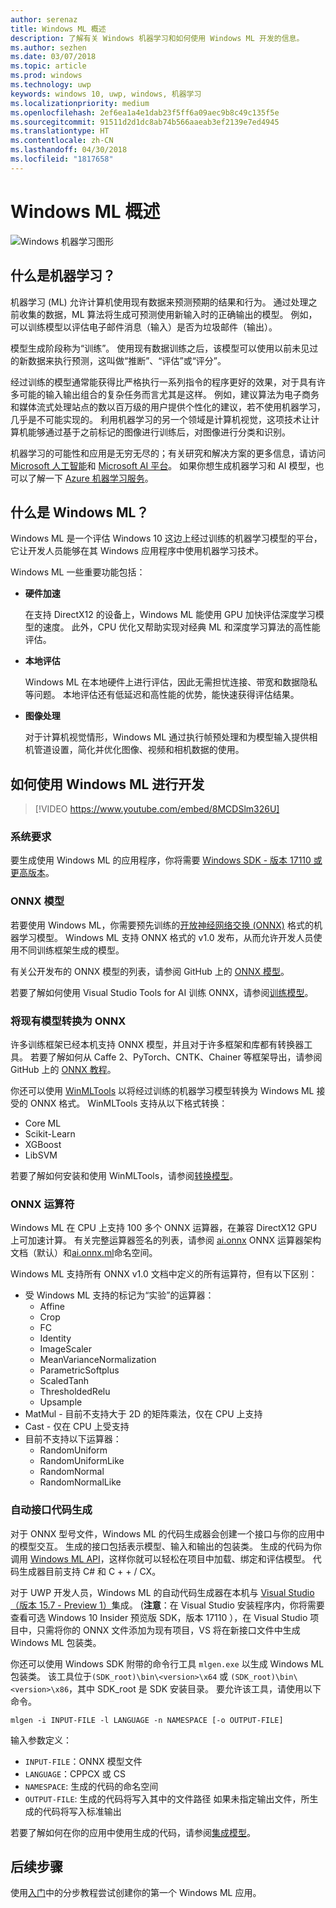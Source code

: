 ```yaml
---
author: serenaz
title: Windows ML 概述
description: 了解有关 Windows 机器学习和如何使用 Windows ML 开发的信息。
ms.author: sezhen
ms.date: 03/07/2018
ms.topic: article
ms.prod: windows
ms.technology: uwp
keywords: windows 10, uwp, windows, 机器学习
ms.localizationpriority: medium
ms.openlocfilehash: 2ef6ea1a4e1dab23f5ff6a09aec9b8c49c135f5e
ms.sourcegitcommit: 91511d2d1dc8ab74b566aaeab3ef2139e7ed4945
ms.translationtype: HT
ms.contentlocale: zh-CN
ms.lasthandoff: 04/30/2018
ms.locfileid: "1817658"
---
```

# <a name="windows-ml-overview"></a>Windows ML 概述

![Windows 机器学习图形](images/brain.png)

## <a name="what-is-machine-learning"></a>什么是机器学习？

机器学习 (ML) 允许计算机使用现有数据来预测预期的结果和行为。 通过处理之前收集的数据，ML 算法将生成可预测使用新输入时的正确输出的模型。 例如，可以训练模型以评估电子邮件消息（输入）是否为垃圾邮件（输出）。

模型生成阶段称为“训练”。 使用现有数据训练之后，该模型可以使用以前未见过的新数据来执行预测，这叫做“推断”、“评估”或“评分”。

经过训练的模型通常能获得比严格执行一系列指令的程序更好的效果，对于具有许多可能的输入输出组合的复杂任务而言尤其是这样。 例如，建议算法为电子商务和媒体流式处理站点的数以百万级的用户提供个性化的建议，若不使用机器学习，几乎是不可能实现的。 利用机器学习的另一个领域是计算机视觉，这项技术让计算机能够通过基于之前标记的图像进行训练后，对图像进行分类和识别。

机器学习的可能性和应用是无穷无尽的；有关研究和解决方案的更多信息，请访问 [Microsoft 人工智能](https://www.microsoft.com/ai)和 [Microsoft AI 平台](https://azure.microsoft.com/en-us/overview/ai-platform/)。 如果你想生成机器学习和 AI 模型，也可以了解一下 [Azure 机器学习服务](https://docs.microsoft.com/azure/machine-learning/preview/overview-what-is-azure-ml)。

## <a name="what-is-windows-ml"></a>什么是 Windows ML？

Windows ML 是一个评估 Windows 10 这边上经过训练的机器学习模型的平台，它让开发人员能够在其 Windows 应用程序中使用机器学习技术。

Windows ML 一些重要功能包括：

- **硬件加速**
    
    在支持 DirectX12 的设备上，Windows ML 能使用 GPU 加快评估深度学习模型的速度。 此外，CPU 优化又帮助实现对经典 ML 和深度学习算法的高性能评估。

- **本地评估**

    Windows ML 在本地硬件上进行评估，因此无需担忧连接、带宽和数据隐私等问题。 本地评估还有低延迟和高性能的优势，能快速获得评估结果。

- **图像处理**

    对于计算机视觉情形，Windows ML 通过执行帧预处理和为模型输入提供相机管道设置，简化并优化图像、视频和相机数据的使用。

## <a name="how-to-develop-with-windows-ml"></a>如何使用 Windows ML 进行开发

> [!VIDEO https://www.youtube.com/embed/8MCDSlm326U]

### <a name="system-requirements"></a>系统要求

要生成使用 Windows ML 的应用程序，你将需要 [Windows SDK - 版本 17110 或更高版本](https://www.microsoft.com/en-us/software-download/windowsinsiderpreviewSDK)。

### <a name="onnx-models"></a>ONNX 模型

若要使用 Windows ML，你需要预先训练的[开放神经网络交换 (ONNX)](https://onnx.ai) 格式的机器学习模型。 Windows ML 支持 ONNX 格式的 v1.0 发布，从而允许开发人员使用不同训练框架生成的模型。

有关公开发布的 ONNX 模型的列表，请参阅 GitHub 上的 [ONNX 模型](https://github.com/onnx/models)。

若要了解如何使用 Visual Studio Tools for AI 训练 ONNX，请参阅[训练模型](train-ai-model.md)。

### <a name="convert-existing-models-to-onnx"></a>将现有模型转换为 ONNX

许多训练框架已经本机支持 ONNX 模型，并且对于许多框架和库都有转换器工具。 若要了解如何从 Caffe 2、PyTorch、CNTK、Chainer 等框架导出，请参阅 GitHub 上的 [ONNX 教程](https://github.com/onnx/tutorials)。

你还可以使用 [WinMLTools](https://pypi.org/project/winmltools/) 以将经过训练的机器学习模型转换为 Windows ML 接受的 ONNX 格式。 WinMLTools 支持从以下格式转换：

- Core ML
- Scikit-Learn
- XGBoost
- LibSVM

若要了解如何安装和使用 WinMLTools，请参阅[转换模型](conversion-samples.md)。

### <a name="onnx-operators"></a>ONNX 运算符

Windows ML 在 CPU 上支持 100 多个 ONNX 运算器，在兼容 DirectX12 GPU 上可加速计算。 有关完整运算器签名的列表，请参阅 [ai.onnx](https://github.com/onnx/onnx/blob/rel-1.0/docs/Operators.md) ONNX 运算器架构文档（默认）和[ai.onnx.ml](https://github.com/onnx/onnx/blob/rel-1.0/docs/Operators-ml.md)命名空间。

Windows ML 支持所有 ONNX v1.0 文档中定义的所有运算符，但有以下区别：

- 受 Windows ML 支持的标记为“实验”的运算器：
    - Affine
    - Crop
    - FC
    - Identity
    - ImageScaler
    - MeanVarianceNormalization
    - ParametricSoftplus
    - ScaledTanh
    - ThresholdedRelu
    - Upsample
- MatMul - 目前不支持大于 2D 的矩阵乘法，仅在 CPU 上支持
- Cast - 仅在 CPU 上受支持
- 目前不支持以下运算器：
    - RandomUniform
    - RandomUniformLike
    - RandomNormal
    - RandomNormalLike

### <a name="automatic-interface-code-generation"></a>自动接口代码生成

对于 ONNX 型号文件，Windows ML 的代码生成器会创建一个接口与你的应用中的模型交互。 生成的接口包括表示模型、输入和输出的包装类。 生成的代码为你调用 [Windows ML API](/uwp/api/windows.ai.machinelearning.preview)，这样你就可以轻松在项目中加载、绑定和评估模型。 代码生成器目前支持 C# 和 C + + / CX。

对于 UWP 开发人员，Windows ML 的自动代码生成器在本机与 [Visual Studio（版本 15.7 - Preview 1）](https://www.visualstudio.com/vs/preview/)集成。 (**注意**：在 Visual Studio 安装程序内，你将需要查看可选 Windows 10 Insider 预览版 SDK，版本 17110 ），在 Visual Studio 项目中，只需将你的 ONNX 文件添加为现有项目，VS 将在新接口文件中生成 Windows ML 包装类。

你还可以使用 Windows SDK 附带的命令行工具 `mlgen.exe` 以生成 Windows ML 包装类。 该工具位于`(SDK_root)\bin\<version>\x64` 或 `(SDK_root)\bin\<version>\x86`，其中 SDK_root 是 SDK 安装目录。 要允许该工具，请使用以下命令。

```
mlgen -i INPUT-FILE -l LANGUAGE -n NAMESPACE [-o OUTPUT-FILE]
```

输入参数定义：

- `INPUT-FILE`：ONNX 模型文件
- `LANGUAGE`：CPPCX 或 CS
- `NAMESPACE`: 生成的代码的命名空间
- `OUTPUT-FILE`: 生成的代码将写入其中的文件路径 如果未指定输出文件，所生成的代码将写入标准输出

若要了解如何在你的应用中使用生成的代码，请参阅[集成模型](integrate-model.md)。

## <a name="next-steps"></a>后续步骤

使用[入门](get-started.md)中的分步教程尝试创建你的第一个 Windows ML 应用。